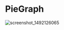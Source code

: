 # PieGraph

![screenshot_1492126065](https://cloud.githubusercontent.com/assets/20631330/25068466/d61e1f9a-2232-11e7-8f15-8560bc8cb34b.png)
